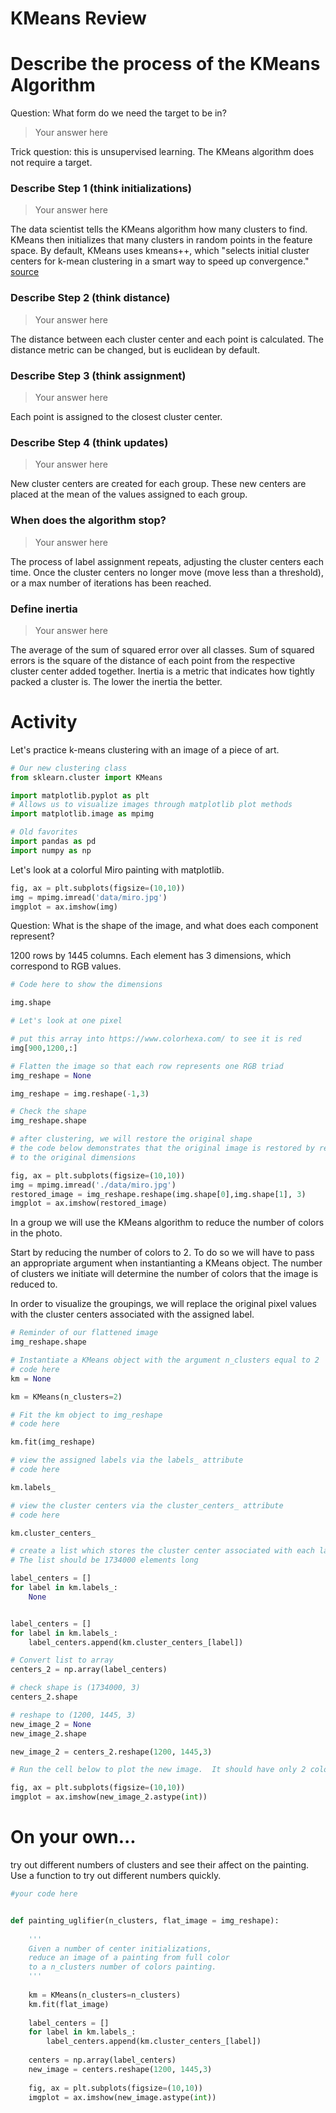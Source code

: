 # KMeans Review

# Describe the process of the KMeans Algorithm

Question: What form do we need the target to be in?

> Your answer here

Trick question: this is unsupervised learning.  The KMeans algorithm does not require a target.

### Describe Step 1 (think initializations)

> Your answer here

The data scientist tells the KMeans algorithm how many clusters to find.  KMeans then initializes that many clusters in random points in the feature space.  By default, KMeans uses kmeans++, which "selects initial cluster centers for k-mean clustering in a smart way to speed up convergence." [source](https://scikit-learn.org/stable/modules/generated/sklearn.cluster.KMeans.html)

### Describe Step 2 (think distance)

> Your answer here

The distance between each cluster center and each point is calculated. The distance metric can be changed, but is euclidean by default.

### Describe Step 3 (think assignment)

> Your answer here

Each point is assigned to the closest cluster center. 

### Describe Step 4 (think updates)

> Your answer here

New cluster centers are created for each group. These new centers are placed at the mean of the values assigned to each group.  

### When does the algorithm stop?

> Your answer here


The process of label assignment repeats, adjusting the cluster centers each time.  Once the cluster centers no longer move (move less than a threshold), or a max number of iterations has been reached.

### Define inertia

> Your answer here


The average of the sum of squared error over all classes.  Sum of squared errors is the square of the distance of each point from the respective cluster center added together.  Inertia is a metric that indicates how tightly packed a cluster is.  The lower the inertia the better. 

# Activity

Let's practice k-means clustering with an image of a piece of art. 


```python
# Our new clustering class
from sklearn.cluster import KMeans

import matplotlib.pyplot as plt
# Allows us to visualize images through matplotlib plot methods
import matplotlib.image as mpimg

# Old favorites
import pandas as pd
import numpy as np
```

Let's look at a colorful Miro painting with matplotlib.


```python
fig, ax = plt.subplots(figsize=(10,10))
img = mpimg.imread('data/miro.jpg')
imgplot = ax.imshow(img)
```

Question: What is the shape of the image, and what does each component represent?

1200 rows by 1445 columns.  Each element has 3 dimensions, which correspond to RGB values.


```python
# Code here to show the dimensions
```


```python
img.shape
```


```python
# Let's look at one pixel
```


```python
# put this array into https://www.colorhexa.com/ to see it is red
img[900,1200,:]
```


```python
# Flatten the image so that each row represents one RGB triad
img_reshape = None
```


```python
img_reshape = img.reshape(-1,3)

```


```python
# Check the shape
img_reshape.shape
```


```python
# after clustering, we will restore the original shape
# the code below demonstrates that the original image is restored by reshaping
# to the original dimensions 

fig, ax = plt.subplots(figsize=(10,10))
img = mpimg.imread('./data/miro.jpg')
restored_image = img_reshape.reshape(img.shape[0],img.shape[1], 3)
imgplot = ax.imshow(restored_image)


```

In a group we will use the KMeans algorithm to reduce the number of colors in the photo.   

Start by reducing the number of colors to 2.  To do so we will have to pass an appropriate argument  when instantianting a KMeans object.  The number of clusters we initiate will determine the number of colors that the image is reduced to.

In order to visualize the groupings, we will replace the original pixel values with the cluster centers associated with the assigned label.


```python
# Reminder of our flattened image
img_reshape.shape
```


```python
# Instantiate a KMeans object with the argument n_clusters equal to 2
# code here
km = None
```


```python
km = KMeans(n_clusters=2)
```


```python
# Fit the km object to img_reshape
# code here
```


```python
km.fit(img_reshape)
```


```python
# view the assigned labels via the labels_ attribute
# code here
```


```python
km.labels_
```


```python
# view the cluster centers via the cluster_centers_ attribute
# code here
```


```python
km.cluster_centers_
```


```python
# create a list which stores the cluster center associated with each label in a list.  
# The list should be 1734000 elements long

label_centers = []
for label in km.labels_:
    None
```


```python

label_centers = []
for label in km.labels_:
    label_centers.append(km.cluster_centers_[label])
```


```python
# Convert list to array
centers_2 = np.array(label_centers)
```


```python
# check shape is (1734000, 3)
centers_2.shape
```


```python
# reshape to (1200, 1445, 3)
new_image_2 = None
new_image_2.shape
```


```python
new_image_2 = centers_2.reshape(1200, 1445,3)

```


```python
# Run the cell below to plot the new image.  It should have only 2 colors
```


```python
fig, ax = plt.subplots(figsize=(10,10))
imgplot = ax.imshow(new_image_2.astype(int))
```

# On your own...
try out different numbers of clusters and see their affect on the painting.
Use a function to try out different numbers quickly.


```python
#your code here
```


```python

def painting_uglifier(n_clusters, flat_image = img_reshape):
    
    '''
    Given a number of center initializations,
    reduce an image of a painting from full color
    to a n_clusters number of colors painting.
    '''
    
    km = KMeans(n_clusters=n_clusters)
    km.fit(flat_image)
    
    label_centers = []
    for label in km.labels_:
        label_centers.append(km.cluster_centers_[label])
    
    centers = np.array(label_centers)
    new_image = centers.reshape(1200, 1445,3)
    
    fig, ax = plt.subplots(figsize=(10,10))
    imgplot = ax.imshow(new_image.astype(int))
    
```


```python

```
